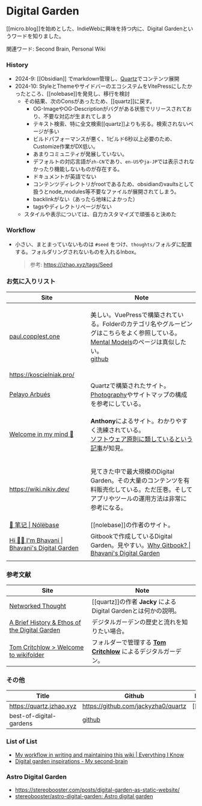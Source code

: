 # Digital Garden

\[\[micro.blog]]を始めとした、IndieWebに興味を持つ内に、Digital Gardenというワードを知りました。

関連ワード: Second Brain, Personal Wiki

### History

* 2024-9: \[\[Obsidian]] でmarkdown管理し、[Quartz](https://github.com/jackyzha0/quartz)でコンテンツ展開
* 2024-10: StyleとThemeやサイドバーのエコシステムをVitePressにしたかったところ、\[\[nolebase]]を発見し、移行を検討
  * その結果、次のConsがあったため、\[\[quartz]]に戻す。
    * OG-ImageやOG-Descriptionがバグがある状態でリリースされており、不要な対応が生まれてしまう
    * テキスト検索、特に全文検索\[\[quartz]]よりも劣る。検索されないページが多い
    * ビルドパフォーマンスが悪く、1ビルド6秒以上必要のため、Customize作業がDX低い。
    * あまりコミュニティが発展していない。
    * デフォルトの対応言語が`zh-CN`であり、`en-US`や`ja-JP`では表示されなかったり機能しないものが存在する。
    * ドキュメントが英語でない
    * コンテンツディレクトリがrootであるため、obsidianのvaultsとして扱うとnode\_modules等不要なファイルが展開されてしまう。
    * backlinkがない（あったら地味によかった）
    * tagsやディレクトリページがない
  * スタイルや表示については、自力カスタマイズで頑張ると決めた

### Workflow

*   小さい、まとまっていないものは `#seed` をつけ、`thoughts/`フォルダに配置する。フォルダリングされないものを入れるInbox。

    > 参考: https://jzhao.xyz/tags/Seed

### お気に入りリスト

| Site                                                                            | Note                                                                                                                                                                                                                                                   |
| ------------------------------------------------------------------------------- | ------------------------------------------------------------------------------------------------------------------------------------------------------------------------------------------------------------------------------------------------------ |
| [paul.copplest.one](https://paul.copplest.one/)                                 | <p>美しい。VuePressで構築されている。Folderのカテゴリ名やグルーピングはこちらをよく参照している。<br><a href="https://paul.copplest.one/knowledge/levels/">Mental Models</a>のページは真似したい。<br><a href="https://github.com/kiwicopple/paul.copplest.one/blob/master/docs/README.md">github</a></p> |
| https://koscielniak.pro/                                                        |                                                                                                                                                                                                                                                        |
| [Pelayo Arbués](https://www.pelayoarbues.com/)                                  | Quartzで構築されたサイト。[Photography](https://www.pelayoarbues.com/photography/)やサイトマップの構成を参考にしている。                                                                                                                                                            |
| [Welcome in my mind 🧠](https://anthonyamar.fr/Welcome+in+my+mind+%F0%9F%A7%A0) | <p><strong>Anthony</strong>によるサイト。わかりやすく洗練されている。<br><a href="https://anthonyamar.fr/Digital+garden/Software+design+principles+applied+to+digital+gardening">ソフトウェア原則に類しているという記事</a>が知見。</p>                                                            |
| https://wiki.nikiv.dev/                                                         | <p>見てきた中で最大規模のDigital Garden。その大量のコンテンツを有料販売化している。ただ圧巻。そしてアプリやツールの運用方法は非常に参考になる。<br></p>                                                                                                                                                               |
| [📒 笔记 \| Nólëbase](https://nolebase.ayaka.io/%E7%AC%94%E8%AE%B0/)              | \[\[nolebase]]の作者のサイト。                                                                                                                                                                                                                                 |
| [Hi 👋🏻 I'm Bhavani \| Bhavani's Digital Garden](https://www.bhavaniravi.com/) | Gitbookで作成しているDigital Garden。見やすい。[Why Gitbook? \| Bhavani's Digital Garden](https://www.bhavaniravi.com/readme/why-gitbook)                                                                                                                           |
|                                                                                 |                                                                                                                                                                                                                                                        |

### 参考文献

| Site                                                                                       | Note                                                                   |
| ------------------------------------------------------------------------------------------ | ---------------------------------------------------------------------- |
| [Networked Thought](https://jzhao.xyz/posts/networked-thought)                             | \[\[quartz]]の作者 **Jacky** によるDigital Gardenとは何かの説明。                    |
| [A Brief History & Ethos of the Digital Garden](https://maggieappleton.com/garden-history) | デジタルガーデンの歴史と流れを知りたい場合。                                                 |
| [Tom Critchlow > Welcome to wikifolder](https://tomcritchlow.com/wiki/)                    | フォルダーで管理する [**Tom Critchlow**](https://tomcritchlow.com/) によるデジタルガーデン。 |

### その他

| Title                    | Github                                                                           | Notes      |
| ------------------------ | -------------------------------------------------------------------------------- | ---------- |
| https://quartz.jzhao.xyz | https://github.com/jackyzha0/quartz                                              | \[\[quar]] |
| best-of-digital-gardens  | [github](https://github.com/lyz-code/best-of-digital-gardens?tab=readme-ov-file) |            |

### List of List

* [My workflow in writing and maintaining this wiki | Everything I Know](https://wiki.nikiv.dev/other/wiki-workflow)
* [Digital garden inspirations - My second-brain](https://anthonyamar.fr/Digital+garden/Digital+garden+inspirations)

### Astro Digital Garden

* https://stereobooster.com/posts/digital-garden-as-static-website/
* [stereobooster/astro-digital-garden: Astro digital garden](https://github.com/stereobooster/astro-digital-garden)
